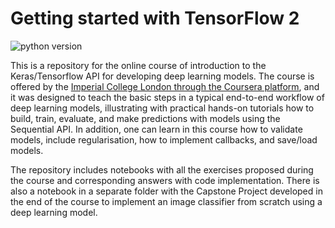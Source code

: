 # Getting started with TensorFlow 2

![python version](https://img.shields.io/badge/python-3.8-blue?logo=python)

This is a repository for the online course of introduction to the Keras/Tensorflow API for 
developing deep learning models. The course is offered by the [Imperial College London through 
the Coursera platform](https://www.coursera.org/learn/getting-started-with-tensor-flow2), and 
it was designed to teach the basic steps in a typical end-to-end  workflow of deep learning models, 
illustrating with practical hands-on tutorials how to build, train, evaluate, and make predictions 
with models using the Sequential API. In addition, one can learn in this course how to validate 
models, include regularisation, how to implement callbacks, and save/load models. 

The repository includes notebooks with all the exercises proposed during the course and corresponding 
answers with code implementation. There is also a notebook in a separate folder with the Capstone 
Project developed in the end of the course to implement an image classifier from scratch using a
deep learning model.
